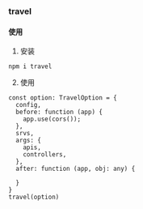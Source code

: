 
### travel

#### 使用
1. 安装
```
npm i travel
```
2. 使用
```
const option: TravelOption = {
  config,
  before: function (app) {
    app.use(cors());
  },
  srvs,
  args: {
    apis,
    controllers,
  },
  after: function (app, obj: any) {

  }
}
travel(option)
```



